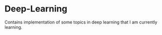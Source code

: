 # Deep-Learning
Contains implementation of some topics in deep learning that I am currently learning. 
